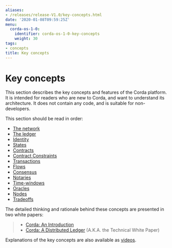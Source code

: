 ```yaml
---
aliases:
- /releases/release-V1.0/key-concepts.html
date: '2020-01-08T09:59:25Z'
menu:
  corda-os-1-0:
    identifier: corda-os-1-0-key-concepts
    weight: 30
tags:
- concepts
title: Key concepts
---
```




# Key concepts

This section describes the key concepts and features of the Corda platform. It is intended for readers who are new to
Corda, and want to understand its architecture. It does not contain any code, and is suitable for non-developers.

This section should be read in order:



* [The network](key-concepts-ecosystem.md)
* [The ledger](key-concepts-ledger.md)
* [Identity](key-concepts-identity.md)
* [States](key-concepts-states.md)
* [Contracts](key-concepts-contracts.md)
* [Contract Constraints](key-concepts-contract-constraints.md)
* [Transactions](key-concepts-transactions.md)
* [Flows](key-concepts-flows.md)
* [Consensus](key-concepts-consensus.md)
* [Notaries](key-concepts-notaries.md)
* [Time-windows](key-concepts-time-windows.md)
* [Oracles](key-concepts-oracles.md)
* [Nodes](key-concepts-node.md)
* [Tradeoffs](key-concepts-tradeoffs.md)



The detailed thinking and rationale behind these concepts are presented in two white papers:

> 
> 
> * [Corda: An Introduction](/en/pdf/corda-introductory-whitepaper.pdf)
> * [Corda: A Distributed Ledger](/en/pdf/corda-technical-whitepaper.pdf) (A.K.A. the Technical White Paper)


Explanations of the key concepts are also available as [videos](https://vimeo.com/album/4555732/).



